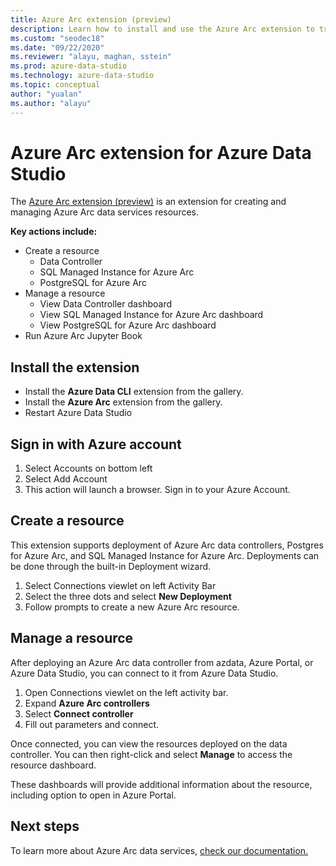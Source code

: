 ```yaml
---
title: Azure Arc extension (preview)
description: Learn how to install and use the Azure Arc extension to try out Azure Arc data services.
ms.custom: "seodec18"
ms.date: "09/22/2020"
ms.reviewer: "alayu, maghan, sstein"
ms.prod: azure-data-studio
ms.technology: azure-data-studio
ms.topic: conceptual
author: "yualan"
ms.author: "alayu"
---
```


# Azure Arc extension for Azure Data Studio

The [Azure Arc extension (preview)](https://aka.ms/azurearcdata-docs) is an extension for creating and managing Azure Arc data services resources.

**Key actions include:**
- Create a resource
    - Data Controller
    - SQL Managed Instance for Azure Arc
    - PostgreSQL for Azure Arc
- Manage a resource
    - View Data Controller dashboard
    - View SQL Managed Instance for Azure Arc dashboard
    - View PostgreSQL for Azure Arc dashboard
- Run Azure Arc Jupyter Book

## Install the extension
- Install the **Azure Data CLI** extension from the gallery.
- Install the **Azure Arc** extension from the gallery.
- Restart Azure Data Studio

## Sign in with Azure account
1. Select Accounts on bottom left
1. Select Add Account
1. This action will launch a browser. Sign in to your Azure Account.

## Create a resource
This extension supports deployment of Azure Arc data controllers, Postgres for Azure Arc, and SQL Managed Instance for Azure Arc. Deployments can be done through the built-in Deployment wizard.

1. Select Connections viewlet on left Activity Bar
1. Select the three dots and select **New Deployment**
1. Follow prompts to create a new Azure Arc resource.

## Manage a resource
After deploying an Azure Arc data controller from azdata, Azure Portal, or Azure Data Studio, you can connect to it from Azure Data Studio.

1. Open Connections viewlet on the left activity bar.
1. Expand **Azure Arc controllers**
1. Select **Connect controller**
1. Fill out parameters and connect.

Once connected, you can view the resources deployed on the data controller. You can then right-click and select **Manage** to access the resource dashboard.  

These dashboards will provide additional information about the resource, including option to open in Azure Portal.

## Next steps
To learn more about Azure Arc data services, [check our documentation.](https://aka.ms/azurearcdata-docs)